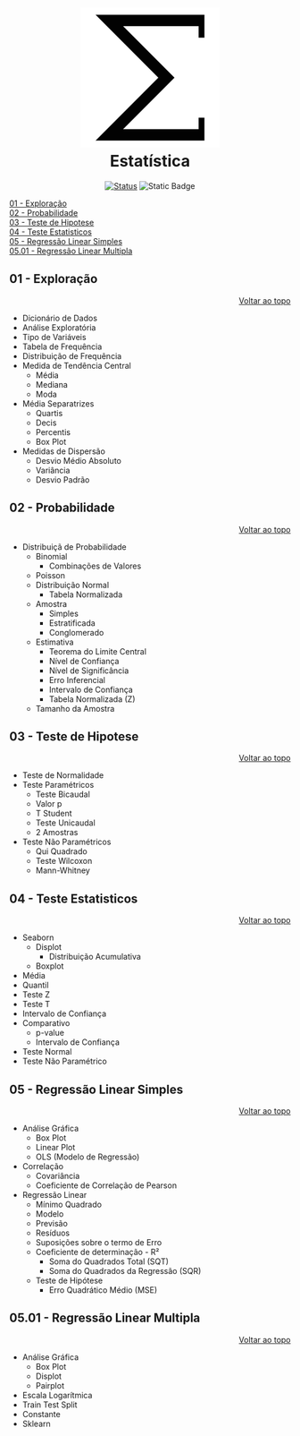 <a id="topo"></a>

<h1 align="center">
  <img src="../image/sigma.jpg" alt="pyspark" width=250 height=250px >
  <br>
  Estatística 
</h1>

<div align="center">

<!-- [![Status](https://img.shields.io/badge/version-1.0-blue)]() -->
[![Status](https://img.shields.io/badge/status-active-success.svg)]()
![Static Badge](https://img.shields.io/badge/Estatítica-blue)

</div>


[01 - Exploração](#1)<br>
[02 - Probabilidade](#2)<br>
[03 - Teste de Hipotese](#3)<br>
[04 - Teste Estatisticos](#4)<br>
[05 - Regressão Linear Simples](#5)<br>
[05.01 - Regressão Linear Multipla](#5.01)<br>

<a id="1"></a>

## 01 - Exploração

<a id="topo"></a>
<div align="right">
    <a href="#topo">Voltar ao topo</a>
</div>

* Dicionário de Dados
* Análise Exploratória
* Tipo de Variáveis
* Tabela de Frequência
* Distribuição de Frequência
* Medida de Tendência Central
  * Média
  * Mediana
  * Moda
* Média Separatrizes
  * Quartis
  * Decis
  * Percentis
  * Box Plot
* Medidas de Dispersão
  * Desvio Médio Absoluto
  * Variância
  * Desvio Padrão

<a id="2"></a>

## 02 - Probabilidade

<a id="topo"></a>
<div align="right">
    <a href="#topo">Voltar ao topo</a>
</div>

- Distribuiçã de Probabilidade
  * Binomial
    * Combinações de Valores
  * Poisson
  * Distribuição Normal
    * Tabela Normalizada
  * Amostra
    * Simples
    * Estratificada
    * Conglomerado
  * Estimativa
    * Teorema do Limite Central
    * Nível de Confiança
    * Nível de Significância
    * Erro Inferencial
    * Intervalo de Confiança
    * Tabela Normalizada (Z)
  * Tamanho da Amostra

<a id="3"></a>

## 03 - Teste de Hipotese

<a id="topo"></a>
<div align="right">
    <a href="#topo">Voltar ao topo</a>
</div>

  * Teste de Normalidade
  * Teste Paramétricos
    * Teste Bicaudal
    * Valor p
    * T Student
    * Teste Unicaudal
    * 2 Amostras
  * Teste Não Paramétricos
    * Qui Quadrado
    * Teste Wilcoxon
    * Mann-Whitney

<a id="4"></a>

## 04 - Teste Estatisticos

<a id="topo"></a>
<div align="right">
    <a href="#topo">Voltar ao topo</a>
</div>

  * Seaborn
    * Displot
      * Distribuição Acumulativa
    * Boxplot
  * Média 
  * Quantil
  * Teste Z
  * Teste T
  * Intervalo de Confiança
  * Comparativo
    * p-value
    * Intervalo de Confiança
  * Teste Normal
  * Teste Não Paramétrico


<a id="5"></a>

## 05 - Regressão Linear Simples

<a id="topo"></a>
<div align="right">
    <a href="#topo">Voltar ao topo</a>
</div>

  * Análise Gráfica
    * Box Plot
    * Linear Plot
    * OLS (Modelo de Regressão)
  * Correlação
    * Covariância
    * Coeficiente de Correlação de Pearson
  * Regressão Linear
    * Mínimo Quadrado
    * Modelo 
    * Previsão
    * Resíduos
    * Suposições sobre o termo de Erro
    * Coeficiente de determinação - R²
      * Soma do Quadrados Total (SQT)
      * Soma do Quadrados da Regressão (SQR)
    * Teste de Hipótese
      * Erro Quadrático Médio (MSE)

<a id="5.01"></a>

## 05.01 - Regressão Linear Multipla

<a id="topo"></a>
<div align="right">
    <a href="#topo">Voltar ao topo</a>
</div>

  * Análise Gráfica
    * Box Plot
    * Displot
    * Pairplot
  * Escala Logarítmica
  * Train Test Split
  * Constante
  * Sklearn